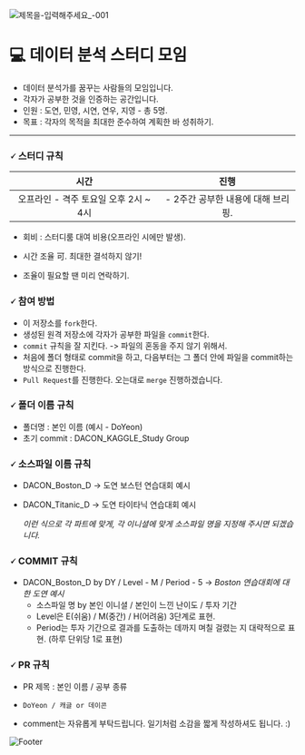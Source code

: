 ![제목을-입력해주세요_-001](https://user-images.githubusercontent.com/107606344/212526941-ac3a9853-2267-48c2-982c-f8fc86ddcda9.png)


# 💻 데이터 분석 스터디 모임

- 데이터 분석가를 꿈꾸는 사람들의 모임입니다.
- 각자가 공부한 것을 인증하는 공간입니다.
- 인원 : 도연, 민영, 시연, 연우, 지영 - 총 5명.
- 목표 : 각자의 목적을 최대한 준수하여 계획한 바 성취하기.

---

### 🗸 스터디 규칙

|                 시간                  |                진행                |
| :-----------------------------------: | :--------------------------------: |
| 오프라인 - 격주 토요일 오후 2시 ~ 4시 | - 2주간 공부한 내용에 대해 브리핑. |

- 회비 : 스터디룸 대여 비용(오프라인 시에만 발생).

- 시간 조율 可. 최대한 결석하지 않기!

- 조율이 필요할 땐 미리 연락하기.

  

### 🗸 참여 방법

- 이 저장소를 `fork`한다.
- 생성된 원격 저장소에 각자가 공부한 파일을 `commit`한다.
- `commit` 규칙을 잘 지킨다. -> 파일의 혼동을 주지 않기 위해서.
- 처음에 폴더 형태로 commit을 하고, 다음부터는 그 폴더 안에 파일을 commit하는 방식으로 진행한다.
- `Pull Request`를 진행한다. 오는대로 `merge` 진행하겠습니다.



<h3>🗸 폴더 이름 규칙</h3>

- 폴더명 : 본인 이름 (예시 - DoYeon)
- 초기 commit : DACON_KAGGLE_Study Group



### 🗸 소스파일 이름 규칙

- DACON_Boston_D -> 도연 보스턴 연습대회 예시

- DACON_Titanic_D -> 도연 타이타닉 연습대회 예시

  _이런 식으로 각 파트에 맞게, 각 이니셜에 맞게 소스파일 명을 지정해 주시면 되겠습니다._

  

### 🗸 COMMIT 규칙

- DACON_Boston_D by DY / Level - M / Period - 5   ->   _Boston 연습대회에 대한 도연 예시_
  - 소스파일 명 by 본인 이니셜 / 본인이 느낀 난이도 / 투자 기간
  - Level은 E(쉬움) / M(중간) / H(어려움) 3단계로 표현.
  - Period는 투자 기간으로 결과를 도출하는 데까지 며칠 걸렸는 지 대략적으로 표현. (하루 단위당 1로 표현)



### 🗸 PR 규칙

- PR 제목 : 본인 이름 / 공부 종류
- `DoYeon / 캐글 or 데이콘`

- comment는 자유롭게 부탁드립니다. 일기처럼 소감을 짧게 작성하셔도 됩니다. :)


![Footer](https://capsule-render.vercel.app/api?type=waving&color=auto&height=200&section=footer)
